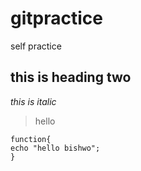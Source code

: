 # gitpractice
self practice
## this is heading two
*this is italic*
> hello

```
function{
echo "hello bishwo";
}

```